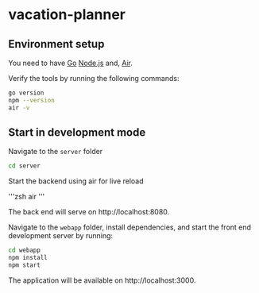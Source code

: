 # vacation-planner

## Environment setup

You need to have [Go](https://golang.org/)
[Node.js](https://nodejs.org/) and,
[Air](https://github.com/cosmtrek/air).

Verify the tools by running the following commands:

```sh
go version
npm --version
air -v
```
## Start in development mode

Navigate to the `server` folder 

```zsh
cd server
```
Start the backend using air for live reload

'''zsh
air
'''

The back end will serve on http://localhost:8080.

Navigate to the `webapp` folder, install dependencies,
and start the front end development server by running:

```sh
cd webapp
npm install
npm start
```
The application will be available on http://localhost:3000.
